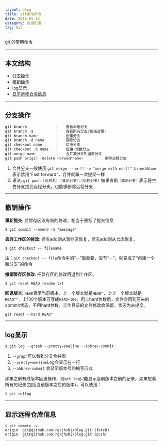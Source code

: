 ```yaml
---
layout: blog
title: git常用命令
date: 2015-05-12
category: 点滴积累
tag: Git
---
```



git 的常用命令




*****
## 本文结构

* [分支操作](#branch)
* [撤销操作](#reset)
* [log显示](#log)
* [显示远程仓库信息](#remote)


*****

<h2 id="branch"> 分支操作 </h2>

```java
git branch             :    查看本地分支
git branch -a          :    查看所有分支(包括远程)
git branch name        :    创建分支
git branch -d name     :    删除分支
git checkout name      :    切换分支
git checkout -b name   :    创建+切换分支
git merge name         :    合并某分支到当前分支
git push origin -delete <branchname>     :    删除远程分支
```

1. 合并分支一般使用 `git merge --no-ff -m "merge with no-ff" branchName` 表示禁用“Fast forward”，合并就跟一次提交一样
2. 语法: `git push [远程名] [本地分支]:[远程分支]` 如果省略 `[本地分支]` 表示将空白分支提到远程分支，也能够删除远程分支

*****

<h2 id="reset"> 撤销操作 </h2>

**重新提交**: 若暂存区没有新的修改，相当于重写了提交信息

```
$ git commit --amend -m "message"
```

**丢弃工作区的修改**: 若有add则从暂存区恢复，若无add则从仓库恢复。

```
$ git checkout -- filename
```
注：`git checkout -- file`命令中的“--”很重要，没有“--”，就变成了“创建一个新分支”的命令  

**撤销暂存区修改**: 把暂存区的修改回退到工作区。

```
$ git reset HEAD readme.txt
```

**回退版本**: `HEAD`表示当前版本，上一个版本就是`HEAD^`，上上一个版本就是`HEAD^^`，上100个版本可写成`HEAD~100`。用上hard参数后，文件会回到原来的commit状态，不用hard参数，工作目录的文件修改会保留，状态为未提交。

```
git reset --hard HEAD^
```

*****

<h2 id="log"> log显示 </h2>

```java
$ git log --graph --pretty=oneline --abbrev-commit
```
1. `--graph`可以看到分支合并图
2. `--pretty=oneline`Log会显示在一行
3. `--abbrev-commit` 会显示版本号的缩写形式

如果之前有过版本回退操作，则`git log`只能显示当前版本之前的记录，如果想看所有的记录(包括当前版本之后的版本)，可以使用：

```
$ git reflog
```

*****

<h2 id="remote"> 显示远程仓库信息 </h2>

```
$ git remote -v
origin  git@github.com:rgkjhshi/blog.git (fetch)
origin  git@github.com:rgkjhshi/blog.git (push)
```

*****

